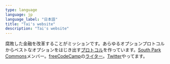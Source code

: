 ```yaml
---
type: language
language: jp
language_label: "日本語"
title: "Tai's website"
description: "Tai's website"
---
```


腐敗した金融を改革することがミッションです。あらゆるオプションプロトコルからベストなオプションをはじき出す[プロトコル](https://github.com/DeriOne-Protocol/DeriOneV1)を作っています。[South Park Commons](https://www.southparkcommons.com/)メンバー。[freeCodeCamp](https://www.freecodecamp.org/)の[ライター](https://www.freecodecamp.org/news/author/tai/)。[Twitter](https://twitter.com/taisuke_mino_JP)やってます。
